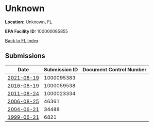 # Unknown

**Location:** Unknown, FL

**EPA Facility ID:** 100000085855

[Back to FL Index](../../index.md)

## Submissions

| Date | Submission ID | Document Control Number |
|------|--------------|-------------------------|
| [2021-08-19](submissions/1000095383.md) | 1000095383 |  |
| [2016-08-19](submissions/1000059538.md) | 1000059538 |  |
| [2011-08-24](submissions/1000023334.md) | 1000023334 |  |
| [2006-08-25](submissions/46361.md) | 46361 |  |
| [2004-06-21](submissions/34488.md) | 34488 |  |
| [1999-06-21](submissions/6821.md) | 6821 |  |
